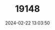 ---
title: "19148"
category: "Lithobates fisheri"
draft: false
date: 2024-02-22 13:03:50
languages:
  English: ["Vegas Valley Frog", "Vegas Valley Leopard Frog", "Las Vegas Leopard Frog"]
---